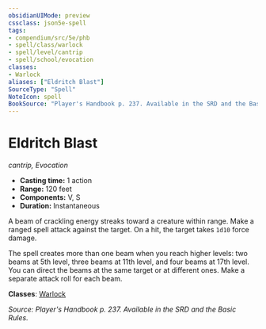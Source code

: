 ```yaml
---
obsidianUIMode: preview
cssclass: json5e-spell
tags:
- compendium/src/5e/phb
- spell/class/warlock
- spell/level/cantrip
- spell/school/evocation
classes:
- Warlock
aliases: ["Eldritch Blast"]
SourceType: "Spell"
NoteIcon: spell
BookSource: "Player's Handbook p. 237. Available in the SRD and the Basic Rules."
---
```

# Eldritch Blast
*cantrip, Evocation*  

- **Casting time:** 1 action
- **Range:** 120 feet
- **Components:** V, S
- **Duration:** Instantaneous

A beam of crackling energy streaks toward a creature within range. Make a ranged spell attack against the target. On a hit, the target takes `1d10` force damage.

The spell creates more than one beam when you reach higher levels: two beams at 5th level, three beams at 11th level, and four beams at 17th level. You can direct the beams at the same target or at different ones. Make a separate attack roll for each beam.

**Classes**: [Warlock](/2-Mechanics/CLI/classes/warlock.md)

*Source: Player's Handbook p. 237. Available in the SRD and the Basic Rules.*
